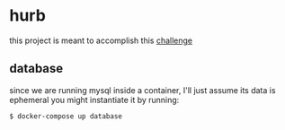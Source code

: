 # hurb
this project is meant to accomplish this [challenge](https://github.com/hurbcom/challenge-delta)

## database
since we are running mysql inside a container, I'll just assume its data is ephemeral
you might instantiate it by running:

```
$ docker-compose up database

```